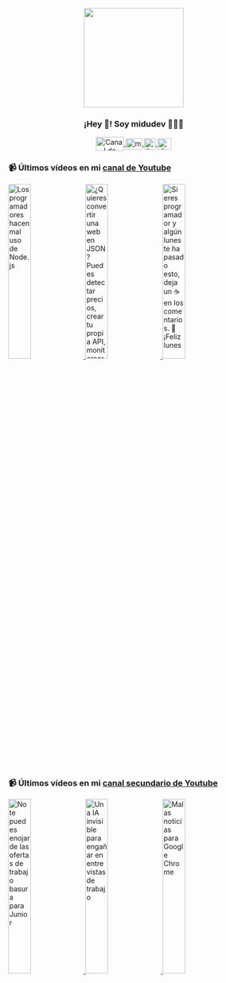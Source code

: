 <p align="center" width="300">
   <img align="center" width="200" src="https://user-images.githubusercontent.com/1561955/106762302-fda9de00-6635-11eb-99be-3ef744e60c0e.png" />
   <h3 align="center">¡Hey 👋! Soy midudev 👨🏻‍💻</h3>
</p>

<p align="center">
   <a href="https://twitch.tv/midudev" target="blank">
    <img align="center" src="https://upload.wikimedia.org/wikipedia/commons/c/ce/Twitch_logo_2019.svg" alt="Canal de Twitch de midudev" height="28px" width="56px" />
  </a>
  <span style="width: 8px;"> </span>
   <a href="https://youtube.com/midudev" target="blank">
    <img align="center" src="https://upload.wikimedia.org/wikipedia/commons/0/09/YouTube_full-color_icon_%282017%29.svg" alt="midudev" height="23px" width="33px" />
  </a>
  <span style="width: 8px;"> </span>
  <a href="https://instagram.com/midu.dev" target="blank">
    <img align="center" src="https://upload.wikimedia.org/wikipedia/commons/e/e7/Instagram_logo_2016.svg" alt="Canal de Instagram de midu.dev" height="23px" width="23px" />
  </a>
  <span style="width: 8px;"> </span>
  <a href="https://twitter.com/midudev" target="blank">
    <img align="center" src="https://upload.wikimedia.org/wikipedia/commons/thumb/6/6f/Logo_of_Twitter.svg/2491px-Logo_of_Twitter.svg.png" alt="Canal de Twitter de midudev" height="23px" width="28px" />
  </a>
</p>

### 📹 Últimos vídeos en mi [canal de Youtube](https://youtube.com/midudev?sub_confirmation=1)

<a href='https://youtu.be/Evv6xmPexhI' target='_blank'>
  <img width='30%' src='https://img.youtube.com/vi/Evv6xmPexhI/mqdefault.jpg' alt='Los programadores hacen mal uso de Node.js' />
</a>
<a href='https://youtu.be/-g39lAgkvtE' target='_blank'>
  <img width='30%' src='https://img.youtube.com/vi/-g39lAgkvtE/mqdefault.jpg' alt='¿Quieres convertir una web en JSON?  Puedes detectar precios, crear tu propia API, monitorear cambio' />
</a>
<a href='https://youtu.be/qlfSCj-srOU' target='_blank'>
  <img width='30%' src='https://img.youtube.com/vi/qlfSCj-srOU/mqdefault.jpg' alt='Si eres programador y algún lunes te ha pasado esto, deja un ☕️ en los comentarios. 🤣  ¡Feliz lunes' />
</a>

### 📹 Últimos vídeos en mi [canal secundario de Youtube](https://youtube.com/midulive?sub_confirmation=1)

<a href='https://youtu.be/HjYtqIjcwxQ' target='_blank'>
  <img width='30%' src='https://img.youtube.com/vi/HjYtqIjcwxQ/mqdefault.jpg' alt='No te puedes enojar de las ofertas de trabajo basura para Junior' />
</a>
<a href='https://youtu.be/XPuPlXc3oyY' target='_blank'>
  <img width='30%' src='https://img.youtube.com/vi/XPuPlXc3oyY/mqdefault.jpg' alt='Una IA invisible para engañar en entrevistas de trabajo' />
</a>
<a href='https://youtu.be/nMX5QtMrEHw' target='_blank'>
  <img width='30%' src='https://img.youtube.com/vi/nMX5QtMrEHw/mqdefault.jpg' alt='Malas noticias para Google Chrome' />
</a>